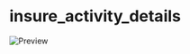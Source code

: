 # insure_activity_details

![Preview](https://raw.githubusercontent.com/norbertkross/insure_activity_details/master/assets/Artboard%20%E2%80%93%201%403x.png)
